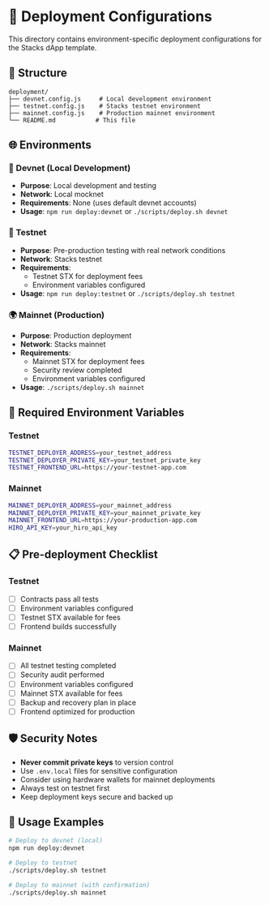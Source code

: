# 🚀 Deployment Configurations

This directory contains environment-specific deployment configurations for the Stacks dApp template.

## 📁 Structure

```
deployment/
├── devnet.config.js     # Local development environment
├── testnet.config.js    # Stacks testnet environment
├── mainnet.config.js    # Production mainnet environment
└── README.md           # This file
```

## 🌐 Environments

### 🔧 Devnet (Local Development)

- **Purpose**: Local development and testing
- **Network**: Local mocknet
- **Requirements**: None (uses default devnet accounts)
- **Usage**: `npm run deploy:devnet` or `./scripts/deploy.sh devnet`

### 🧪 Testnet

- **Purpose**: Pre-production testing with real network conditions
- **Network**: Stacks testnet
- **Requirements**:
  - Testnet STX for deployment fees
  - Environment variables configured
- **Usage**: `npm run deploy:testnet` or `./scripts/deploy.sh testnet`

### 🌍 Mainnet (Production)

- **Purpose**: Production deployment
- **Network**: Stacks mainnet
- **Requirements**:
  - Mainnet STX for deployment fees
  - Security review completed
  - Environment variables configured
- **Usage**: `./scripts/deploy.sh mainnet`

## 🔑 Required Environment Variables

### Testnet

```bash
TESTNET_DEPLOYER_ADDRESS=your_testnet_address
TESTNET_DEPLOYER_PRIVATE_KEY=your_testnet_private_key
TESTNET_FRONTEND_URL=https://your-testnet-app.com
```

### Mainnet

```bash
MAINNET_DEPLOYER_ADDRESS=your_mainnet_address
MAINNET_DEPLOYER_PRIVATE_KEY=your_mainnet_private_key
MAINNET_FRONTEND_URL=https://your-production-app.com
HIRO_API_KEY=your_hiro_api_key
```

## 📋 Pre-deployment Checklist

### Testnet

- [ ] Contracts pass all tests
- [ ] Environment variables configured
- [ ] Testnet STX available for fees
- [ ] Frontend builds successfully

### Mainnet

- [ ] All testnet testing completed
- [ ] Security audit performed
- [ ] Environment variables configured
- [ ] Mainnet STX available for fees
- [ ] Backup and recovery plan in place
- [ ] Frontend optimized for production

## 🛡️ Security Notes

- **Never commit private keys** to version control
- Use `.env.local` files for sensitive configuration
- Consider using hardware wallets for mainnet deployments
- Always test on testnet first
- Keep deployment keys secure and backed up

## 🔧 Usage Examples

```bash
# Deploy to devnet (local)
npm run deploy:devnet

# Deploy to testnet
./scripts/deploy.sh testnet

# Deploy to mainnet (with confirmation)
./scripts/deploy.sh mainnet
```
